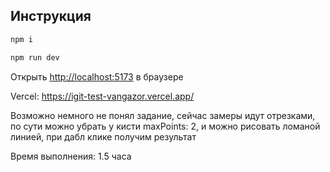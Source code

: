 ## Инструкция

```bash
npm i

npm run dev

```

Открыть [http://localhost:5173](http://localhost:5173) в браузере

Vercel: https://igit-test-vangazor.vercel.app/

Возможно немного не понял задание, сейчас замеры идут отрезками, по сути можно убрать у кисти maxPoints: 2, и можно рисовать ломаной линией, при дабл клике получим результат

Время выполнения: 1.5 часа
